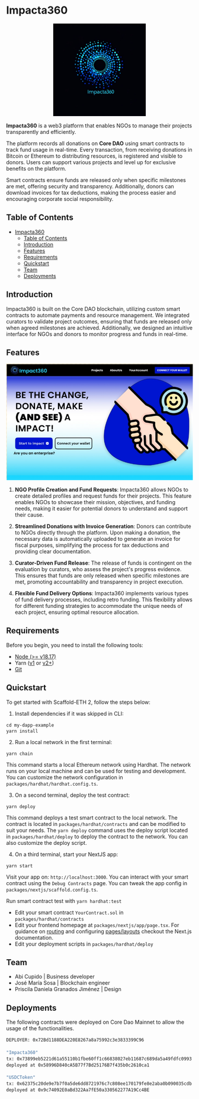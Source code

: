 # Impacta360

<div style="text-align: center;">
  <img src="media/logo.jpeg" alt="Impacta360 Logo" width="250"/>
</div>

**Impacta360** is a web3 platform that enables NGOs to manage their projects transparently and efficiently.

The platform records all donations on **Core DAO** using smart contracts to track fund usage in real-time. Every transaction, from receiving donations in Bitcoin or Ethereum to distributing resources, is registered and visible to donors. Users can support various projects and level up for exclusive benefits on the platform.

Smart contracts ensure funds are released only when specific milestones are met, offering security and transparency. Additionally, donors can download invoices for tax deductions, making the process easier and encouraging corporate social responsibility.

## Table of Contents

- [Impacta360](#impacta360)
  - [Table of Contents](#table-of-contents)
  - [Introduction](#introduction)
  - [Features](#features)
  - [Requirements](#requirements)
  - [Quickstart](#quickstart)
  - [Team](#team)
  - [Deployments](#deployments)

## Introduction

Impacta360 is built on the Core DAO blockchain, utilizing custom smart contracts to automate payments and resource management. We integrated curators to validate project outcomes, ensuring that funds are released only when agreed milestones are achieved. Additionally, we designed an intuitive interface for NGOs and donors to monitor progress and funds in real-time.

## Features

<div style="text-align: center;">
  <img src="media/homepage.jpg" alt="Impacta360 Homepage" width="700"/>
</div>

1. **NGO Profile Creation and Fund Requests**: Impacta360 allows NGOs to create detailed profiles and request funds for their projects. This feature enables NGOs to showcase their mission, objectives, and funding needs, making it easier for potential donors to understand and support their cause.

2. **Streamlined Donations with Invoice Generation**: Donors can contribute to NGOs directly through the platform. Upon making a donation, the necessary data is automatically uploaded to generate an invoice for fiscal purposes, simplifying the process for tax deductions and providing clear documentation.

3. **Curator-Driven Fund Release**: The release of funds is contingent on the evaluation by curators, who assess the project's progress evidence. This ensures that funds are only released when specific milestones are met, promoting accountability and transparency in project execution.

4. **Flexible Fund Delivery Options**: Impacta360 implements various types of fund delivery processes, including retro funding. This flexibility allows for different funding strategies to accommodate the unique needs of each project, ensuring optimal resource allocation.

## Requirements

Before you begin, you need to install the following tools:

- [Node (>= v18.17)](https://nodejs.org/en/download/)
- Yarn ([v1](https://classic.yarnpkg.com/en/docs/install/) or [v2+](https://yarnpkg.com/getting-started/install))
- [Git](https://git-scm.com/downloads)

## Quickstart

To get started with Scaffold-ETH 2, follow the steps below:

1. Install dependencies if it was skipped in CLI:

```
cd my-dapp-example
yarn install
```

2. Run a local network in the first terminal:

```
yarn chain
```

This command starts a local Ethereum network using Hardhat. The network runs on your local machine and can be used for testing and development. You can customize the network configuration in `packages/hardhat/hardhat.config.ts`.

3. On a second terminal, deploy the test contract:

```
yarn deploy
```

This command deploys a test smart contract to the local network. The contract is located in `packages/hardhat/contracts` and can be modified to suit your needs. The `yarn deploy` command uses the deploy script located in `packages/hardhat/deploy` to deploy the contract to the network. You can also customize the deploy script.

4. On a third terminal, start your NextJS app:

```
yarn start
```

Visit your app on: `http://localhost:3000`. You can interact with your smart contract using the `Debug Contracts` page. You can tweak the app config in `packages/nextjs/scaffold.config.ts`.

Run smart contract test with `yarn hardhat:test`

- Edit your smart contract `YourContract.sol` in `packages/hardhat/contracts`
- Edit your frontend homepage at `packages/nextjs/app/page.tsx`. For guidance on [routing](https://nextjs.org/docs/app/building-your-application/routing/defining-routes) and configuring [pages/layouts](https://nextjs.org/docs/app/building-your-application/routing/pages-and-layouts) checkout the Next.js documentation.
- Edit your deployment scripts in `packages/hardhat/deploy`

## Team

- Abi Cupido | Business developer
- José María Sosa | Blockchain engineer
- Priscila Daniela Granados Jiménez | Design

## Deployments

The following contracts were deployed on Core Dao Mainnet to allow the usage of the functionalities.

```sh
DEPLOYER: 0x72Bd1188DEA220E8267a8a75992c3e3833399C96

"Impacta360" 
tx: 0x73899eb5221d61a55110b1fbe60ff1c66838027eb11687c689da5a49fdfc0993
deployed at 0x58996D840cA5B77f7Bd25176B7f435b0c2610ca1

"USDCToken"
tx: 0x62375c20de9e7b7f0a5de6dd8721976c7c808ee170179fe8e2aba0b090035cdb
deployed at 0x9c74092E0aBd322Aa7fE50a330562277A19Cc4BE
```